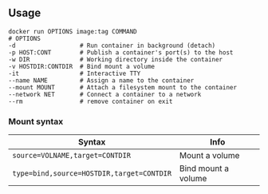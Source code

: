 ---
---

## Usage

```shell
docker run OPTIONS image:tag COMMAND
# OPTIONS
-d                  # Run container in background (detach)
-p HOST:CONT        # Publish a container's port(s) to the host
-w DIR              # Working directory inside the container
-v HOSTDIR:CONTDIR  # Bind mount a volume
-it                 # Interactive TTY
--name NAME         # Assign a name to the container
--mount MOUNT       # Attach a filesystem mount to the container
--network NET       # Connect a container to a network
--rm                # remove container on exit
```

### Mount syntax

| Syntax | Info |
| --- | --- |
| `source=VOLNAME,target=CONTDIR` | Mount a volume |
| `type=bind,source=HOSTDIR,target=CONTDIR` | Bind mount a volume |
